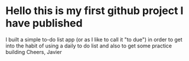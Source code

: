 # Hello this is my first github project I have published
I built a simple to-do list app (or as I like to call it "to due") in order to get into the habit of using a daily to do list and also to get some practice building
Cheers,
Javier
